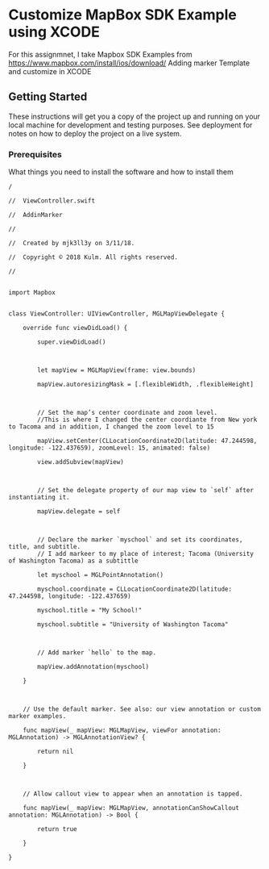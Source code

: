 # Customize MapBox SDK Example using XCODE

For this assignmnet, I take Mapbox SDK Examples from https://www.mapbox.com/install/ios/download/
Adding marker Template and customize in XCODE

## Getting Started

These instructions will get you a copy of the project up and running on your local machine for development and testing purposes. See deployment for notes on how to deploy the project on a live system.

### Prerequisites

What things you need to install the software and how to install them

```
/

//  ViewController.swift

//  AddinMarker

//

//  Created by mjk3ll3y on 3/11/18.

//  Copyright © 2018 Kulm. All rights reserved.

//


import Mapbox


class ViewController: UIViewController, MGLMapViewDelegate {

    override func viewDidLoad() {

        super.viewDidLoad()

        

        let mapView = MGLMapView(frame: view.bounds)

        mapView.autoresizingMask = [.flexibleWidth, .flexibleHeight]

        

        // Set the map’s center coordinate and zoom level.
        //This is where I changed the center coordiante from New york to Tacoma and in addition, I changed the zoom level to 15

        mapView.setCenter(CLLocationCoordinate2D(latitude: 47.244598, longitude: -122.437659), zoomLevel: 15, animated: false)

        view.addSubview(mapView)

        

        // Set the delegate property of our map view to `self` after instantiating it.

        mapView.delegate = self

        

        // Declare the marker `myschool` and set its coordinates, title, and subtitle.
        // I add markeer to my place of interest; Tacoma (University of Washington Tacoma) as a subtittle

        let myschool = MGLPointAnnotation()

        myschool.coordinate = CLLocationCoordinate2D(latitude: 47.244598, longitude: -122.437659)

        myschool.title = "My School!"

        myschool.subtitle = "University of Washington Tacoma"

        

        // Add marker `hello` to the map.

        mapView.addAnnotation(myschool)

    }

    

    // Use the default marker. See also: our view annotation or custom marker examples.

    func mapView(_ mapView: MGLMapView, viewFor annotation: MGLAnnotation) -> MGLAnnotationView? {

        return nil

    }

    

    // Allow callout view to appear when an annotation is tapped.

    func mapView(_ mapView: MGLMapView, annotationCanShowCallout annotation: MGLAnnotation) -> Bool {

        return true

    }

}


```

